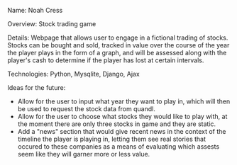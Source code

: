 Name: Noah Cress

Overview: Stock trading game

Details: Webpage that allows user to engage in a fictional trading of stocks. Stocks can be bought and sold, tracked in value over the course of the year the player plays in the form of a graph, and will be assessed along with the player's cash to determine if the player has lost at certain intervals.

Technologies: Python, Mysqlite, Django, Ajax

Ideas for the future: 
- Allow for the user to input what year they want to play in, which will then be used to request the stock data from quandl.
- Allow for the user to choose what stocks they would like to play with, at the moment there are only three stocks in game and they are static.
- Add a "news" section that would give recent news in the context of the timeline the player is playing in, letting them see real stories that occured to these 
companies as a means of evaluating which assests seem like they will garner more or less value.
